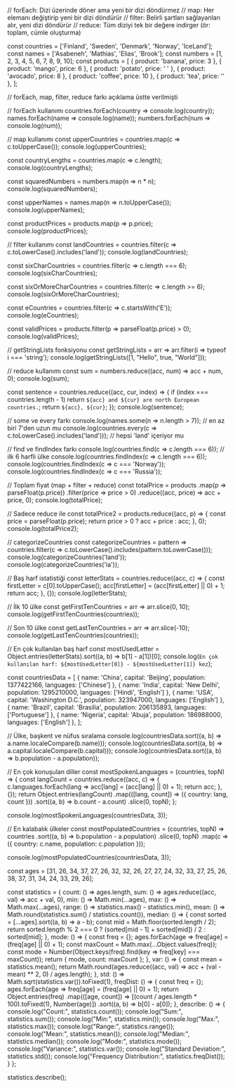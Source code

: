 // forEach: Dizi üzerinde döner ama yeni bir dizi döndürmez
// map: Her elemanı değiştirip yeni bir dizi döndürür
// filter: Belirli şartları sağlayanları alır, yeni dizi döndürür
// reduce: Tüm diziyi tek bir değere indirger (ör: toplam, cümle oluşturma)

const countries = ['Finland', 'Sweden', 'Denmark', 'Norway', 'IceLand'];
const names = ['Asabeneh', 'Mathias', 'Elias', 'Brook'];
const numbers = [1, 2, 3, 4, 5, 6, 7, 8, 9, 10];
const products = [
  { product: 'banana', price: 3 },
  { product: 'mango', price: 6 },
  { product: 'potato', price: ' ' },
  { product: 'avocado', price: 8 },
  { product: 'coffee', price: 10 },
  { product: 'tea', price: '' },
];

// forEach, map, filter, reduce farkı açıklama üstte verilmişti

// forEach kullanımı
countries.forEach(country => console.log(country));
names.forEach(name => console.log(name));
numbers.forEach(num => console.log(num));

// map kullanımı
const upperCountries = countries.map(c => c.toUpperCase());
console.log(upperCountries);

const countryLengths = countries.map(c => c.length);
console.log(countryLengths);

const squaredNumbers = numbers.map(n => n * n);
console.log(squaredNumbers);

const upperNames = names.map(n => n.toUpperCase());
console.log(upperNames);

const productPrices = products.map(p => p.price);
console.log(productPrices);

// filter kullanımı
const landCountries = countries.filter(c => c.toLowerCase().includes('land'));
console.log(landCountries);

const sixCharCountries = countries.filter(c => c.length === 6);
console.log(sixCharCountries);

const sixOrMoreCharCountries = countries.filter(c => c.length >= 6);
console.log(sixOrMoreCharCountries);

const eCountries = countries.filter(c => c.startsWith('E'));
console.log(eCountries);

const validPrices = products.filter(p => parseFloat(p.price) > 0);
console.log(validPrices);

// getStringLists fonksiyonu
const getStringLists = arr => arr.filter(i => typeof i === 'string');
console.log(getStringLists([1, "Hello", true, "World"]));

// reduce kullanımı
const sum = numbers.reduce((acc, num) => acc + num, 0);
console.log(sum);

const sentence = countries.reduce((acc, cur, index) => {
  if (index === countries.length - 1) return `${acc} and ${cur} are north European countries.`;
  return `${acc}, ${cur}`;
});
console.log(sentence);

// some ve every farkı
console.log(names.some(n => n.length > 7)); // en az biri 7'den uzun mu
console.log(countries.every(c => c.toLowerCase().includes('land'))); // hepsi 'land' içeriyor mu

// find ve findIndex farkı
console.log(countries.find(c => c.length === 6)); // ilk 6 harfli ülke
console.log(countries.findIndex(c => c.length === 6));
console.log(countries.findIndex(c => c === 'Norway'));
console.log(countries.findIndex(c => c === 'Russia'));

// Toplam fiyat (map + filter + reduce)
const totalPrice = products
  .map(p => parseFloat(p.price))
  .filter(price => price > 0)
  .reduce((acc, price) => acc + price, 0);
console.log(totalPrice);

// Sadece reduce ile
const totalPrice2 = products.reduce((acc, p) => {
  const price = parseFloat(p.price);
  return price > 0 ? acc + price : acc;
}, 0);
console.log(totalPrice2);

// categorizeCountries
const categorizeCountries = pattern => countries.filter(c => c.toLowerCase().includes(pattern.toLowerCase()));
console.log(categorizeCountries('land'));
console.log(categorizeCountries('ia'));

// Baş harf istatistiği
const letterStats = countries.reduce((acc, c) => {
  const firstLetter = c[0].toUpperCase();
  acc[firstLetter] = (acc[firstLetter] || 0) + 1;
  return acc;
}, {});
console.log(letterStats);

// İlk 10 ülke
const getFirstTenCountries = arr => arr.slice(0, 10);
console.log(getFirstTenCountries(countries));

// Son 10 ülke
const getLastTenCountries = arr => arr.slice(-10);
console.log(getLastTenCountries(countries));

// En çok kullanılan baş harf
const mostUsedLetter = Object.entries(letterStats).sort((a, b) => b[1] - a[1])[0];
console.log(`En çok kullanılan harf: ${mostUsedLetter[0]} - ${mostUsedLetter[1]} kez`);

const countriesData = [
  { name: 'China', capital: 'Beijing', population: 1377422166, languages: ['Chinese'] },
  { name: 'India', capital: 'New Delhi', population: 1295210000, languages: ['Hindi', 'English'] },
  { name: 'USA', capital: 'Washington D.C.', population: 323947000, languages: ['English'] },
  { name: 'Brazil', capital: 'Brasilia', population: 206135893, languages: ['Portuguese'] },
  { name: 'Nigeria', capital: 'Abuja', population: 186988000, languages: ['English'] },
];

// Ülke, başkent ve nüfus sıralama
console.log(countriesData.sort((a, b) => a.name.localeCompare(b.name)));
console.log(countriesData.sort((a, b) => a.capital.localeCompare(b.capital)));
console.log(countriesData.sort((a, b) => b.population - a.population));

// En çok konuşulan diller
const mostSpokenLanguages = (countries, topN) => {
  const langCount = countries.reduce((acc, c) => {
    c.languages.forEach(lang => acc[lang] = (acc[lang] || 0) + 1);
    return acc;
  }, {});
  return Object.entries(langCount)
    .map(([lang, count]) => ({ country: lang, count }))
    .sort((a, b) => b.count - a.count)
    .slice(0, topN);
};

console.log(mostSpokenLanguages(countriesData, 3));

// En kalabalık ülkeler
const mostPopulatedCountries = (countries, topN) =>
  countries
    .sort((a, b) => b.population - a.population)
    .slice(0, topN)
    .map(c => ({ country: c.name, population: c.population }));

console.log(mostPopulatedCountries(countriesData, 3));

const ages = [31, 26, 34, 37, 27, 26, 32, 32, 26, 27, 27, 24, 32, 33, 27, 25, 26, 38, 37, 31, 34, 24, 33, 29, 26];

const statistics = {
  count: () => ages.length,
  sum: () => ages.reduce((acc, val) => acc + val, 0),
  min: () => Math.min(...ages),
  max: () => Math.max(...ages),
  range: () => statistics.max() - statistics.min(),
  mean: () => Math.round(statistics.sum() / statistics.count()),
  median: () => {
    const sorted = [...ages].sort((a, b) => a - b);
    const mid = Math.floor(sorted.length / 2);
    return sorted.length % 2 === 0
      ? (sorted[mid - 1] + sorted[mid]) / 2
      : sorted[mid];
  },
  mode: () => {
    const freq = {};
    ages.forEach(age => freq[age] = (freq[age] || 0) + 1);
    const maxCount = Math.max(...Object.values(freq));
    const mode = Number(Object.keys(freq).find(key => freq[key] === maxCount));
    return { mode, count: maxCount };
  },
  var: () => {
    const mean = statistics.mean();
    return Math.round(ages.reduce((acc, val) => acc + (val - mean) ** 2, 0) / ages.length);
  },
  std: () => Math.sqrt(statistics.var()).toFixed(1),
  freqDist: () => {
    const freq = {};
    ages.forEach(age => freq[age] = (freq[age] || 0) + 1);
    return Object.entries(freq)
      .map(([age, count]) => [(count / ages.length * 100).toFixed(1), Number(age)])
      .sort((a, b) => b[0] - a[0]);
  },
  describe: () => {
    console.log("Count:", statistics.count());
    console.log("Sum:", statistics.sum());
    console.log("Min:", statistics.min());
    console.log("Max:", statistics.max());
    console.log("Range:", statistics.range());
    console.log("Mean:", statistics.mean());
    console.log("Median:", statistics.median());
    console.log("Mode:", statistics.mode());
    console.log("Variance:", statistics.var());
    console.log("Standard Deviation:", statistics.std());
    console.log("Frequency Distribution:", statistics.freqDist());
  }
};

statistics.describe();
